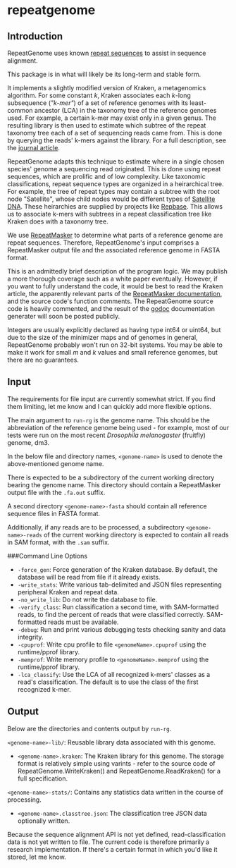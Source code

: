 repeatgenome
============

Introduction
------------

RepeatGenome uses known [repeat sequences](http://biol.lf1.cuni.cz/ucebnice/en/repetitive_dna.htm)
to assist in sequence alignment.

This package is in what will likely be its long-term and stable form.

It implements a slightly modified version of Kraken, a metagenomics
algorithm. For some constant *k*, Kraken associates each *k*-long
subsequence (*"k-mer"*) of a set of reference genomes with its
least-common ancestor (LCA) in the taxonomy tree of the reference
genomes used. For example, a certain k-mer may exist only in a given
genus. The resulting library is then used to estimate which subtree of
the repeat taxonomy tree each of a set of sequencing reads came from.
This is done by querying the reads' k-mers against the library. For a
full description, see the [journal article](http://genomebiology.com/2014/15/3/R46).

RepeatGenome adapts this technique to estimate where in a single
chosen species' genome a sequencing read originated. This is done
using repeat sequences, which are prolific and of low complexity. Like
taxonomic classifications, repeat sequence types are organized in a
heirarchical tree. For example, the tree of repeat types may contain a
subtree with the root node "Satellite", whose child nodes would be
different types of [Satellite DNA](https://en.wikipedia.org/wiki/Satellite_DNA).
These heirarchies are supplied by projects like
[Repbase](http://www.girinst.org/repbase/index.html). This allows us
to associate k-mers with subtrees in a repeat classification tree like
Kraken does with a taxonomy tree.

We use [RepeatMasker](http://repeatmasker.org/) to determine what
parts of a reference genome are repeat sequences. Therefore,
RepeatGenome's input comprises a RepeatMasker output file and the
associated reference genome in FASTA format.

This is an admittedly brief description of the program logic. We may
publish a more thorough coverage such as a white paper eventually.
However, if you want to fully understand the code, it would be best to
read the Kraken article, the apparently relevant parts of the
[RepeatMasker documentation](http://repeatmasker.org/webrepeatmaskerhelp.html),
and the source code's function comments. The RepeatGenome source code
is heavily commented, and the result of the
[godoc](http://blog.golang.org/godoc-documenting-go-code)
documentation generater will soon be posted publicly.

Integers are usually explicitly declared as having type int64 or
uint64, but due to the size of the minimizer maps and of genomes in
general, RepeatGenome probably won't run on 32-bit systems. You may be
able to make it work for small *m* and *k* values and small reference
genomes, but there are no guarantees.

Input
------------

The requirements for file input are currently somewhat strict. If you
find them limiting, let me know and I can quickly add more flexible
options.

The main argument to `run-rg` is the genome name. This should be the
abbreviation of the reference genome being used - for example, most of
our tests were run on the most recent *Drosophila melanogaster*
(fruitfly) genome, dm3.

In the below file and directory names, `<genome-name>` is used to
denote the above-mentioned genome name.

There is expected to be a subdirectory of the current working
directory bearing the genome name. This directory should contain a
RepeatMasker output file with the `.fa.out` suffix.

A second directory `<genome-name>-fasta` should contain all reference
sequence files in FASTA format.

Additionally, if any reads are to be processed, a subdirectory
`<genome-name>-reads` of the current working directory is expected to
contain all reads in SAM format, with the `.sam` suffix.

###Command Line Options

* `-force_gen`:	Force generation of the Kraken database. By default, the database will be read from file if it already exists.
* `-write_stats`:	Write various tab-delimited and JSON files representing peripheral Kraken and repeat data.
* `-no_write_lib`:	Do not write the database to file.
* `-verify_class`:	Run classification a second time, with SAM-formatted reads, to find the percent of reads that were classified correctly. SAM-formatted reads must be available.
* `-debug`:	Run and print various debugging tests checking sanity and data integrity.
* `-cpuprof`:	Write cpu profile to file `<genomeName>.cpuprof` using the runtime/pprof library.
* `-memprof`:	Write memory profile to `<genomeName>.memprof` using the runtime/pprof library.
* `-lca_classify`:	Use the LCA of all recognized k-mers' classes as a read's classification. The default is to use the class of the first recognized k-mer.

Output
------------

Below are the directories and contents output by `run-rg`.

`<genome-name>-lib/`: Reusable library data associated with this genome.
* `<genome-name>.kraken`: The Kraken library for this genome. The storage format is relatively simple using varints - refer to the source code of RepeatGenome.WriteKraken() and RepeatGenome.ReadKraken() for a full specification.

`<genome-name>-stats/`: Contains any statistics data written in the course of processing.
* `<genome-name>.classtree.json`: The classification tree JSON data optionally written.

Because the sequence alignment API is not yet defined, read-classification data is not yet written to file. The current code is therefore primarily a research implementation. If there's a certain format in which you'd like it stored, let me know.
